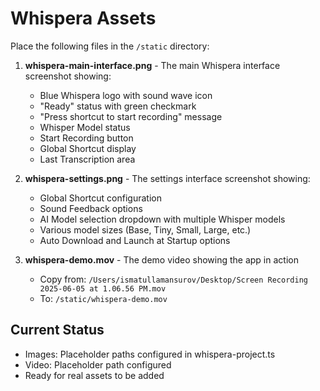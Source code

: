 # Whispera Assets

Place the following files in the `/static` directory:

1. **whispera-main-interface.png** - The main Whispera interface screenshot showing:
   - Blue Whispera logo with sound wave icon
   - "Ready" status with green checkmark
   - "Press shortcut to start recording" message
   - Whisper Model status
   - Start Recording button
   - Global Shortcut display
   - Last Transcription area

2. **whispera-settings.png** - The settings interface screenshot showing:
   - Global Shortcut configuration
   - Sound Feedback options
   - AI Model selection dropdown with multiple Whisper models
   - Various model sizes (Base, Tiny, Small, Large, etc.)
   - Auto Download and Launch at Startup options

3. **whispera-demo.mov** - The demo video showing the app in action
   - Copy from: `/Users/ismatullamansurov/Desktop/Screen Recording 2025-06-05 at 1.06.56 PM.mov`
   - To: `/static/whispera-demo.mov`

## Current Status
- Images: Placeholder paths configured in whispera-project.ts
- Video: Placeholder path configured
- Ready for real assets to be added
